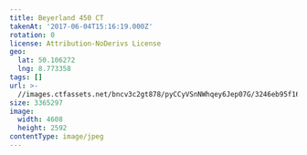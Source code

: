 ```yaml
---
title: Beyerland 450 CT
takenAt: '2017-06-04T15:16:19.000Z'
rotation: 0
license: Attribution-NoDerivs License
geo:
  lat: 50.106272
  lng: 8.773358
tags: []
url: >-
  //images.ctfassets.net/bncv3c2gt878/pyCCyVSnNWhqey6Jep07G/3246eb95f168a4422c7ba86be852534f/beyerland-450-ct_34284958613_o
size: 3365297
image:
  width: 4608
  height: 2592
contentType: image/jpeg
---
```


